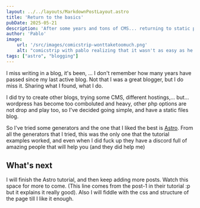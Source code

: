 ```yaml
---
layout: ../../layouts/MarkdownPostLayout.astro
title: 'Return to the basics'
pubDate: 2025-05-21
description: 'After some years and tons of CMS... returning to static pages with a simple design'
author: 'Pablo'
image:
    url: '/src/images/comicstrip-wonttaketoomuch.png'
    alt: "comicstrip with pablo realizing that it wasn't as easy as he thougth"
tags: ["astro", "blogging"]
---
```


I miss writing in a blog, it's been, ... I don't remember how many years have passed since my last active blog. Not that I was a great blogger, but I do miss it. Sharing what I found, what I do.

I did try to create other blogs, trying some CMS, different hostings,... but... wordpress has become too comboluted and heavy, other php options are not drop and play too, so I've decided going simple, and have a static files blog.

So I've tried some generators and the one that I liked the best is <a href="https://astro.build" target="_blank">Astro</a>. From all the generators that I tried, this was the only one that the tutorial examples worked, and even when I did fuck up they have a discord full of amazing people that will help you (and they did help me)

## What's next

I will finish the Astro tutorial, and then keep adding more posts. Watch this space for more to come. (This line comes from the post-1 in their tutorial :p but it explains it really good). Also I will fiddle with the css and structure of the page till I like it enough.
